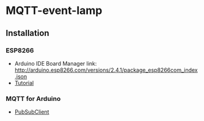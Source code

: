 # MQTT-event-lamp

## Installation

### ESP8266
* Arduino IDE Board Manager link: http://arduino.esp8266.com/versions/2.4.1/package_esp8266com_index.json  
* [Tutorial](http://www.instructables.com/id/Getting-Started-With-the-ESP8266-ESP-01/)

### MQTT for Arduino  
* [PubSubClient](https://github.com/knolleary/pubsubclient)



